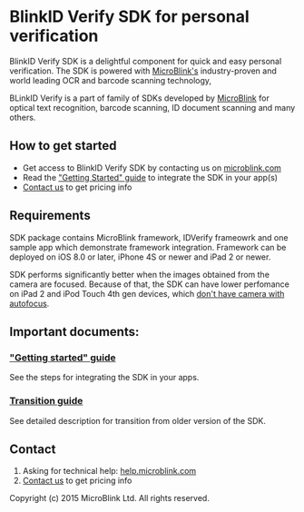 # BlinkID Verify SDK for personal verification

BlinkID Verify SDK is a delightful component for quick and easy personal verification. The SDK is powered with [MicroBlink's](http://www.microblink.com) industry-proven and world leading OCR and barcode scanning technology,

BLinkID Verify is a part of family of SDKs developed by [MicroBlink](http://www.microblink.com) for optical text recognition, barcode scanning, ID document scanning and many others. 

## How to get started

- Get access to BlinkID Verify SDK by contacting us on [microblink.com](https://microblink.com/)
- Read the ["Getting Started" guide](https://github.com/BlinkID/id-verify-ios/wiki/Getting-started) to integrate the SDK in your app(s)
- [Contact us](http://www.microblink.com) to get pricing info

## Requirements

SDK package contains MicroBlink framework, IDVerify frameowrk and one sample app which demonstrate framework integration. Framework can be deployed on iOS 8.0 or later, iPhone 4S or newer and iPad 2 or newer. 

SDK performs significantly better when the images obtained from the camera are focused. Because of that, the SDK can have lower perfomance on iPad 2 and iPod Touch 4th gen devices, which [don't have camera with autofocus](http://www.adweek.com/socialtimes/ipad-2-rear-camera-has-tap-for-auto-exposure-not-auto-focus/12536).

## Important documents:

### ["Getting started" guide](https://github.com/BlinkID/id-verify-ios/wiki/Getting-started)

See the steps for integrating the SDK in your apps. 

### [Transition guide](https://github.com/BlinkID/id-verify-ios/wiki/Transition-guide)

See detailed description for transition from older version of the SDK.

## Contact

1. Asking for technical help: [help.microblink.com](http://help.microblink.com)
2. [Contact us](http://www.microblink.com) to get pricing info

Copyright (c) 2015 MicroBlink Ltd. All rights reserved.